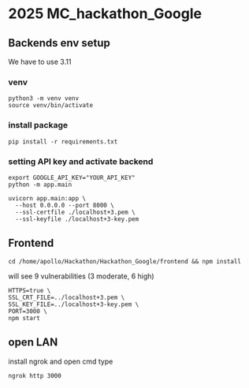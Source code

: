 ﻿# 2025 MC_hackathon_Google

## Backends env setup

We have to use 3.11

### venv
```
python3 -m venv venv
source venv/bin/activate
```

### install package
```
pip install -r requirements.txt
```

### setting API key and activate backend
```
export GOOGLE_API_KEY="YOUR_API_KEY"
python -m app.main
```

```
uvicorn app.main:app \
  --host 0.0.0.0 --port 8000 \
  --ssl-certfile ./localhost+3.pem \
  --ssl-keyfile ./localhost+3-key.pem
```


## Frontend

```
cd /home/apollo/Hackathon/Hackathon_Google/frontend && npm install
```

will see 9 vulnerabilities (3 moderate, 6 high)

```
HTTPS=true \
SSL_CRT_FILE=../localhost+3.pem \
SSL_KEY_FILE=../localhost+3-key.pem \
PORT=3000 \
npm start
```

## open LAN

install ngrok and open cmd type
```
ngrok http 3000
```